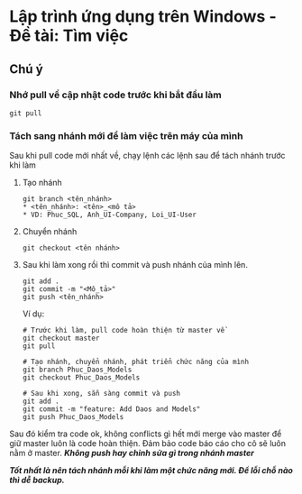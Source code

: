 # Lập trình ứng dụng trên Windows - Đề tài: Tìm việc

## Chú ý

### Nhớ pull về cập nhật code trước khi bắt đầu làm
```
git pull
```
### Tách sang nhánh mới để làm việc trên máy của mình

Sau khi pull code mới nhất về, chạy lệnh các lệnh sau để tách nhánh trước khi làm
1. Tạo nhánh
    ```
    git branch <tên_nhánh>
    * <tên_nhánh>: <tên>_<mô tả>
    * VD: Phuc_SQL, Anh_UI-Company, Loi_UI-User
    ```
2. Chuyển nhánh
    ```
    git checkout <tên nhánh> 
    ```
3. Sau khi làm xong rồi thì commit và push nhánh của mình lên.
    ```
    git add .
    git commit -m "<Mô_tả>"
    git push <tên_nhánh>
    ```
    Ví dụ:
    ```
    # Trước khi làm, pull code hoàn thiện từ master về
    git checkout master
    git pull

    # Tạo nhánh, chuyển nhánh, phát triển chức năng của mình
    git branch Phuc_Daos_Models
    git checkout Phuc_Daos_Models

    # Sau khi xong, sẵn sàng commit và push
    git add .
    git commit -m "feature: Add Daos and Models"
    git push Phuc_Daos_Models
    ```
Sau đó kiểm tra code ok, không conflicts gì hết mới merge vào master để giữ master luôn là code hoàn thiện. Đảm bảo code báo cáo cho cô sẽ luôn nằm ở master. ***Không push hay chỉnh sửa gì trong nhánh master***

***Tốt nhất là nên tách nhánh mỗi khi làm một chức năng mới. Để lỗi chỗ nào thì dễ backup.***
